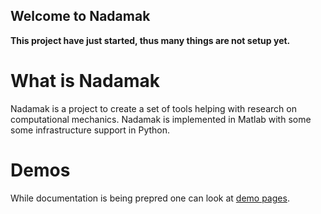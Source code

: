 ## Welcome to Nadamak

**This project have just started, thus many things are not setup yet.**

# What is Nadamak

Nadamak is a project to create a set of tools helping with research on computational mechanics.
Nadamak is implemented in Matlab with some some infrastructure support in Python.

# Demos

While documentation is being prepred one can look at [demo pages](https://putanowr.githubio.com/projects/nadamak/demos/html/list_of_demos.html). 

